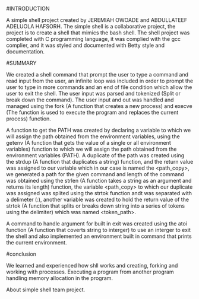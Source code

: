 #INTRODUCTION

A simple shell project created by JEREMIAH OWOADE and ABDULLATEEF ADELUOLA HAFSORH. The simple shell is a collaborative project, the project is to create a shell that mimics the bash shell.
The shell project was completed with C programming language, it was complied with the gcc complier, and it was styled and documented with Betty style and documentation.

#SUMMARY

We created a shell command that prompt the user to type a command and read input from the user, an infinite loop was included in order to prompt the user  to type in more commands and an end of file condition which allow the user to exit the shell.
The user input was parsed and tokenized (Split or break down the command). The user input and out was handled and managed using the fork (A function that creates a new process) and execve (The function is used to execute the program and replaces the current process) function.

A function to get the PATH was created by declaring a variable to which we will assign the path obtained from the environment variables, using the getenv (A function that gets the value of a single or all environment variables) function to which we will assign the path obtained from the environment variables (PATH). A duplicate of the path was created using the strdup (A function that duplicates a string) function, and the return value was assigned to our variable which in our case is named the <path_copy>, we generated a path for the given command and length of the command was obtained using the strlen (A function takes a string as an argument and returns its length) function,
the variable <path_copy> to which our duplicate was assigned was splited using the strtok function andt was separated with a delimeter (:), another variable was created to hold the return value of the strtok (A function that splits or breaks down string into a series of tokens using the delimiter) which was named <token_path>.

A command to handle argument for built in exit was created using the atoi function (A function that coverts string to interger) to use an interger to exit the shell and also implemented an environment built in command that prints the current environment.

#conclusion

We learned and experienced how shll works and creating, forking and working with processes. Executing a program from another program handling memory allocation in the program.

About simple shell team project.
